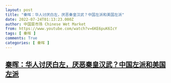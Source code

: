 ```yaml
---
layout: post
title: "秦晖：华人讨厌白左，厌恶秦皇汉武？中国左派和美国左派"
date: 2022-07-24T01:13:23.000Z
author: 中国菜市场 Chinese Wet Market
from: https://www.youtube.com/watch?v=6KE6puK6IcY
tags: [ 秦晖 ]
comments: True
categories: [ 秦晖 ]
---
```

<!--1658625203000-->
[秦晖：华人讨厌白左，厌恶秦皇汉武？中国左派和美国左派](https://www.youtube.com/watch?v=6KE6puK6IcY)
------

<div>

</div>
